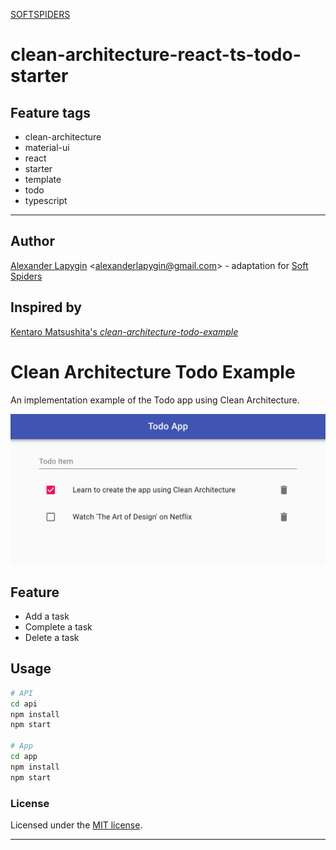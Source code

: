 [SOFTSPIDERS](https://github.com/softspiders/softspiders)

# clean-architecture-react-ts-todo-starter

## Feature tags

- clean-architecture
- material-ui
- react
- starter
- template
- todo
- typescript

---

## Author

[Alexander Lapygin](https://github.com/AlexanderLapygin) <<alexanderlapygin@gmail.com>> - adaptation for [Soft Spiders](https://github.com/softspiders/softspiders)

## Inspired by

[Kentaro Matsushita's *clean-architecture-todo-example*](https://github.com/kentaro-m/clean-architecture-todo-example)

# Clean Architecture Todo Example
An implementation example of the Todo app using Clean Architecture.

![](./demo.png)

## Feature
- Add a task
- Complete a task
- Delete a task

## Usage
```sh
# API
cd api
npm install
npm start

# App
cd app
npm install
npm start
```

### License

Licensed under the [MIT license](./LICENSE).

---

